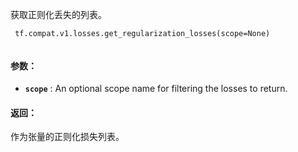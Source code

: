 获取正则化丢失的列表。

```
 tf.compat.v1.losses.get_regularization_losses(scope=None)
 
```

#### 参数：
- **`scope`** : An optional scope name for filtering the losses to return.


#### 返回：
作为张量的正则化损失列表。

